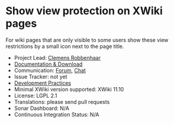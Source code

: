 # Show view protection on XWiki pages

For wiki pages that are only visible to some users show these view restrictions by a small icon next to the page title.


* Project Lead: [Clemens Robbenhaar](https://www.xwiki.org/xwiki/bin/view/XWiki/ClemensRobbenhaar)
* [Documentation & Download](https://extensions.xwiki.org/xwiki/bin/view/Extension/View%20Page%20Protection%20Status)
* Communication: [Forum](https://forum.xwiki.org/>), [Chat](https://dev.xwiki.org/xwiki/bin/view/Community/Chat)
* Issue Tracker: not yet
* [Development Practices](https://dev.xwiki.org/xwiki/bin/view/Community/ApplicationDevelopmentBestPractices)
* Minimal XWiki version supported: XWiki 11.10
* License: LGPL 2.1
* Translations: please send pull requests
* Sonar Dashboard: N/A
* Continuous Integration Status: N/A
